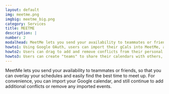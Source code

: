 ```yaml
---
layout: default
img: meetme.png
imgbig: meetme_big.png
category: Services
title: MEETME
description: |
number: 2
modalhead: MeetMe lets you send your availability to teammates or friends, so that you can overlay your schedules and easily find the best time to meet up. For convenience, you can import your Google calendar, and still continue to add additional conflicts or remove any imported events. 
howto1: Using Google OAuth, users can import their gCals into MeetMe, a web application with a Node.js backend, MongoDB database, and Jade-templated frontend.
howto2: Users can drag to add and remove conflicts from their personal calendars, including those imported from gCal.
howto3: Users can create "teams" to share their calendars with others, and overlay all teammates' calendars to find blocks of time when everyone is available to meet.
---
```

MeetMe lets you send your availability to teammates or friends, so that you can overlay your schedules and easily find the best time to meet up. For convenience, you can import your Google calendar, and still continue to add additional conflicts or remove any imported events. 
